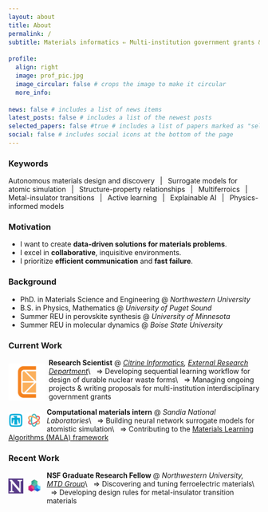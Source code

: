 ```yaml
---
layout: about
title: About
permalink: /
subtitle: Materials informatics ⇐ Multi-institution government grants &ensp;|&ensp; Research Scientist &ensp;|&ensp; Citrine Informatics

profile:
  align: right
  image: prof_pic.jpg
  image_circular: false # crops the image to make it circular
  more_info:

news: false # includes a list of news items
latest_posts: false # includes a list of the newest posts
selected_papers: false #true # includes a list of papers marked as "selected={true}"
social: false # includes social icons at the bottom of the page
---
```


<!-- TODO:
    - Add icons for background schools
 -->

### Keywords
Autonomous materials design and discovery &ensp;|&ensp; Surrogate models for atomic simulation &ensp;|&ensp; Structure-property relationships &ensp;|&ensp; Multiferroics &ensp;|&ensp; Metal-insulator transitions &ensp;|&ensp; Active learning &ensp;|&ensp; Explainable AI &ensp;|&ensp; Physics-informed models
 <!-- &ensp;|&ensp; Uncertainty quantification &ensp;|&ensp; Data visualization -->


### Motivation
- I want to create **data-driven solutions for materials problems**. 
- I excel in **collaborative**, inquisitive environments. 
- I prioritize **efficient communication** and **fast failure**.

<!-- 

<div style="display: flex; align-items: center;">
  <img src="assets/img/logo_ups.jpg" alt="Logo" style="width: 100px; float: left; margin-right: 10px;">
  <p>
    <strong>University of Puget Sound</strong>
    B.S. in Physics, Mathematics | Minor Computer Science (2014-2018)
    <br>

  </p>
</div>

&nbsp;

<div style="display: flex; align-items: center;">
  <img src="assets/img/logo_umn.png" alt="Logo" style="width: 70px; float: left; margin-right: 10px;">
  <p>
    Summer REU in perovskite synthesis @ <em>University of Minnesota</em>
  </p>
</div> -->

### Background
- PhD. in Materials Science and Engineering @ *Northwestern University*
- B.S. in Physics, Mathematics @ *University of Puget Sound*
- Summer REU in perovskite synthesis @ *University of Minnesota*
- Summer REU in molecular dynamics @ *Boise State University*

### Current Work

<img src="assets/img/logo_citrine.png" alt="Citrine Informatics logo"   style="width: 74px; float: left; margin-right: 7px; margin-bottom: 10px; margin-top: 10px;">

**Research Scientist** @ *[Citrine Informatics](https://citrine.io/), [External Research Department](https://citrine.io/resources/research/)*\\
&nbsp;&nbsp;⇒ Developing sequential learning workflow for design of durable nuclear waste forms\\
&nbsp;&nbsp;⇒ Managing ongoing projects & writing proposals for multi-institution interdisciplinary government grants

<img src="assets/img/logo_sandia.png" alt="Sandia logo"                 style="width: 30px; float: left; margin-right: 7px; margin-bottom: 10px; margin-top: 10px;">
<img src="assets/img/logo_mala.png"   alt="MALA logo"                   style="width: 30px; float: left; margin-right: 10px; margin-bottom: 10px; margin-top: 10px;">

**Computational materials intern** @ *Sandia National Laboratories*\\
&nbsp;&nbsp;⇒ Building neural network surrogate models for atomistic simulation\\
&nbsp;&nbsp;⇒ Contributing to the [Materials Learning Algorithms (MALA) framework ](https://github.com/mala-project/mala)

### Recent Work

<img src="assets/img/logo_nu.png"   alt="NU logo"                       style="width: 30px; float: left; margin-right: 7px; margin-bottom: 15px; margin-top: 15px;">
<img src="assets/img/logo_mtdg.png" alt="MTDG logo"                     style="width: 30px; float: left; margin-right: 10px; margin-bottom: 15px; margin-top: 15px;">

**NSF Graduate Research Fellow** @ *Northwestern University, [MTD Group](https://mtd.mccormick.northwestern.edu/)*\\
&nbsp;&nbsp;⇒ Discovering and tuning ferroelectric materials\\
&nbsp;&nbsp;⇒ Developing design rules for metal-insulator transition materials


<!-- <div style="display: flex;">
  <div style="margin-right: 10px;">
    <img src="assets/img/logo_sandia.png" alt="Sandia logo" style="width: 30px; margin-bottom: 10px;">
    <img src="assets/img/logo_mala.png" alt="MALA logo" style="width: 30px;">
  </div>

**Computational materials intern** @ *Sandia National Laboratories*\\
&nbsp;&nbsp;⇒ Building neural network surrogate models for atomistic simulation\\
&nbsp;&nbsp;⇒ Contributing to the [Materials Learning Algorithms (MALA) framework ](https://github.com/mala-project/mala)

</div>

<div style="display: flex; align-items: start;">
  <div style="margin-right: 10px;">
    <img src="assets/img/logo_sandia.png" alt="Sandia logo" style="width: 30px; margin-bottom: 10px;">
    <img src="assets/img/logo_mala.png" alt="MALA logo" style="width: 30px;">
  </div>
  <div>

**Computational materials intern** @ *Sandia National Laboratories*\\
&nbsp;&nbsp;⇒ Building neural network surrogate models for atomistic simulation<>
&nbsp;&nbsp;⇒ Contributing to the [Materials Learning Algorithms (MALA) framework ](https://github.com/mala-project/mala)

  </div>
</div>

<div style="display: flex; align-items: start;">
  <div style="margin-right: 10px;">
    <img src="assets/img/logo_sandia.png" alt="Sandia logo" style="width: 30px; margin-bottom: 10px;">
    <img src="assets/img/logo_mala.png" alt="MALA logo" style="width: 30px;">
  </div>
  <div>
  <strong>Computational Materials Intern</strong> @ <em>Sandia National Laboratories</em><br>
  &nbsp;&nbsp;⇒ Building neural network surrogate models for atomistic simulation<br>
  &nbsp;&nbsp;⇒ Contributing to the <a href=https://github.com/mala-project/mala> Materials Learning Algorithms (MALA) framework</a>
  </div>
</div> -->

<!-- <img src="assets/img/logo_sandia.png" alt="NU logo"     style="width: 30px; float: left; margin-right: 10px; margin-bottom: 10px; margin-top: 10px;">
<br>
<img src="assets/img/logo_mala.png" alt="MALA logo" style="width: 30px; float: left; margin-right: 10px; margin-bottom: 10px; margin-top: 10px;">

**Computational materials intern** @ *Sandia National Laboratories*
⇒ Building neural network surrogate models for atomistic simulation ([Materials Learning Algorithms](https://github.com/mala-project/mala)) -->


<!-- ### Future Work
- Open to: Research and analytics positions in materials science, data science, and everything in between
- Dream job: Building autonomous materials discovery workflows -->


<!-- - **Current work**: I leverage materials informatics and first-principles methods to study the structure-property relationships in inorganic materials. -->
<!-- - Broad competency across Bayesian and frequentist machine learning methods and first-principles calculation, in both high-throughput and high-fidelity settings  -->
<!-- For my thesis work, I leverage materials informatics and first-principles methods to study the structure-property relationships in inorganic materials. My current foci are , active learning in neural network surrogate models for atomistic simulation, and elucidating the interplay between electronic, magnetic, and lattice-dynamical forces that drive metal-insulator transitions. -->

<!-- Write your biography here. Tell the world about yourself. Link to your favorite [subreddit](http://reddit.com). You can put a picture in, too. The code is already in, just name your picture `prof_pic.jpg` and put it in the `img/` folder.

Put your address / P.O. box / other info right below your picture. You can also disable any of these elements by editing `profile` property of the YAML header of your `_pages/about.md`. Edit `_bibliography/papers.bib` and Jekyll will render your [publications page](/al-folio/publications/) automatically.

Link to your social media connections, too. This theme is set up to use [Font Awesome icons](https://fontawesome.com/) and [Academicons](https://jpswalsh.github.io/academicons/), like the ones below. Add your Facebook, Twitter, LinkedIn, Google Scholar, or just disable all of them. -->
